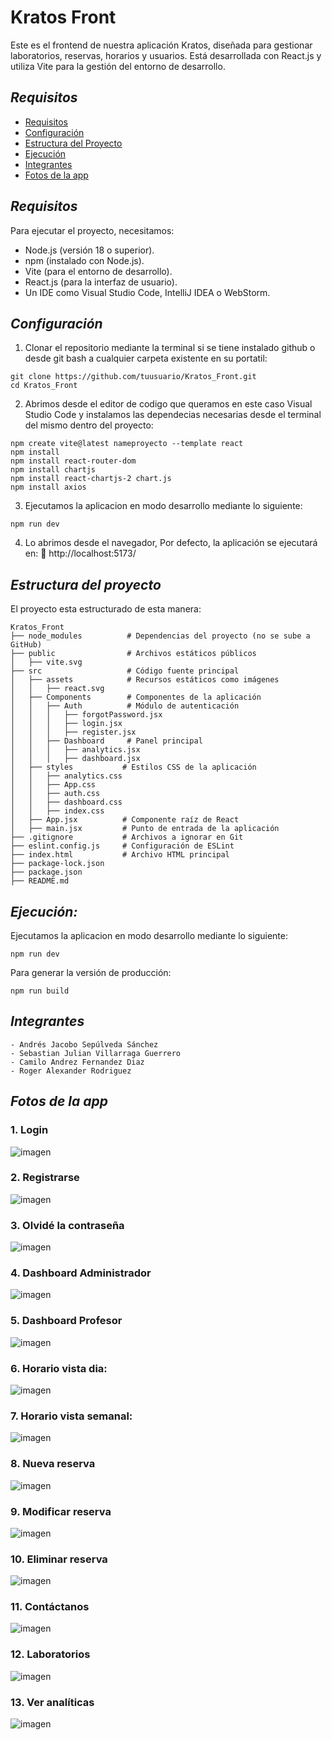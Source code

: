 # Kratos Front
Este es el frontend de nuestra aplicación Kratos, diseñada para gestionar laboratorios, reservas, horarios y usuarios. Está desarrollada con React.js y utiliza Vite para la gestión del entorno de desarrollo.

## *Requisitos*
- [Requisitos](#requisitos)
- [Configuración](#configuración)
- [Estructura del Proyecto](#estructura-del-proyecto)
- [Ejecución](#ejecución)
- [Integrantes](#integrantes)
- [Fotos de la app](#fotos-de-la-app)

## *Requisitos*
Para ejecutar el proyecto, necesitamos:

- Node.js (versión 18 o superior).
- npm (instalado con Node.js).
- Vite (para el entorno de desarrollo).
- React.js (para la interfaz de usuario).
- Un IDE como Visual Studio Code, IntelliJ IDEA o WebStorm.

## *Configuración*
1. Clonar el repositorio mediante la terminal si se tiene instalado github o desde git bash a cualquier carpeta existente en su portatil:
```text
git clone https://github.com/tuusuario/Kratos_Front.git
cd Kratos_Front
```
2. Abrimos desde el editor de codigo que queramos en este caso Visual Studio Code y instalamos las dependecias necesarias desde el terminal del mismo dentro del proyecto:
```text
npm create vite@latest nameproyecto --template react
npm install
npm install react-router-dom
npm install chartjs
npm install react-chartjs-2 chart.js
npm install axios
```
3. Ejecutamos la aplicacion en modo desarrollo mediante lo siguiente:
```text
npm run dev
```
4. Lo abrimos desde el navegador, Por defecto, la aplicación se ejecutará en:
🔗 http://localhost:5173/

## *Estructura del proyecto*
El proyecto esta estructurado de esta manera:
```text
Kratos_Front
├── node_modules          # Dependencias del proyecto (no se sube a GitHub)
├── public                # Archivos estáticos públicos
│   ├── vite.svg
├── src                   # Código fuente principal
│   ├── assets            # Recursos estáticos como imágenes
│   │   ├── react.svg
│   ├── Components        # Componentes de la aplicación
│   │   ├── Auth          # Módulo de autenticación
│   │   │   ├── forgotPassword.jsx
│   │   │   ├── login.jsx
│   │   │   ├── register.jsx
│   │   ├── Dashboard     # Panel principal
│   │   │   ├── analytics.jsx
│   │   │   ├── dashboard.jsx
│   ├── styles           # Estilos CSS de la aplicación
│   │   ├── analytics.css
│   │   ├── App.css
│   │   ├── auth.css
│   │   ├── dashboard.css
│   │   ├── index.css
│   ├── App.jsx          # Componente raíz de React
│   ├── main.jsx         # Punto de entrada de la aplicación
├── .gitignore           # Archivos a ignorar en Git
├── eslint.config.js     # Configuración de ESLint
├── index.html           # Archivo HTML principal
├── package-lock.json           
├── package.json           
├── README.md
```

## *Ejecución:*
Ejecutamos la aplicacion en modo desarrollo mediante lo siguiente:
```text
npm run dev
```
Para generar la versión de producción:
```text
npm run build
```

## *Integrantes*
    - Andrés Jacobo Sepúlveda Sánchez
    - Sebastian Julian Villarraga Guerrero
    - Camilo Andrez Fernandez Diaz
    - Roger Alexander Rodriguez

## *Fotos de la app*

### 1. Login
![imagen](https://github.com/CamiloFdez/Kratos_Front/blob/main/src/assets/iniciarSesión.png)

### 2. Registrarse
![imagen](https://github.com/CamiloFdez/Kratos_Front/blob/main/src/assets/registro.png)

### 3. Olvidé la contraseña
![imagen](https://github.com/CamiloFdez/Kratos_Front/blob/main/src/assets/recuperarContraseña.png)

### 4. Dashboard Administrador
![imagen](https://github.com/CamiloFdez/Kratos_Front/blob/main/src/assets/dashboardAdmin.png)

### 5. Dashboard Profesor
![imagen](https://github.com/CamiloFdez/Kratos_Front/blob/main/src/assets/dashboardProfesor.png)

### 6. Horario vista dia:
![imagen](https://github.com/CamiloFdez/Kratos_Front/blob/main/src/assets/horarioVistaDia.png)

### 7. Horario vista semanal:
![imagen](https://github.com/CamiloFdez/Kratos_Front/blob/main/src/assets/horarioVistaSemanal.png)

### 8. Nueva reserva
![imagen](https://github.com/CamiloFdez/Kratos_Front/blob/main/src/assets/nuevaReserva.png)

### 9. Modificar reserva
![imagen](https://github.com/CamiloFdez/Kratos_Front/blob/main/src/assets/modificarReserva.png)

### 10. Eliminar reserva
![imagen](https://github.com/CamiloFdez/Kratos_Front/blob/main/src/assets/eliminarReserva.png)

### 11. Contáctanos
![imagen](https://github.com/CamiloFdez/Kratos_Front/blob/main/src/assets/infoContacto.png)

### 12. Laboratorios
![imagen](https://github.com/CamiloFdez/Kratos_Front/blob/main/src/assets/laboratoriosDisponibles.png)

### 13. Ver analíticas
![imagen](https://github.com/CamiloFdez/Kratos_Front/blob/main/src/assets/analiticas.png)


